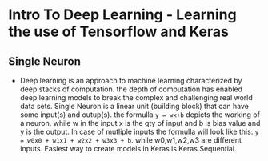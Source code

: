 # Intro To Deep Learning - Learning the use of Tensorflow and Keras

## Single Neuron 
- Deep learning is an approach to machine learning characterized by deep stacks of computation. the depth of computation has enabled deep learning models to break the complex and challenging real world data sets. Single Neuron is a linear unit (building block) that can have some input(s) and outup(s). the formulla `y = wx+b` depicts the working of a neuron. while w in the input x is the qty of input and b is bias value and y is the output. In case of mutliple inputs the formulla will look like this: `y = w0x0 + w1x1 + w2x2 + w3x3 + b`. while w0,w1,w2,w3 are different inputs.  Easiest way to create models in Keras is Keras.Sequential. 
